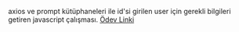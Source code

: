 axios ve prompt kütüphaneleri ile id'si girilen user için gerekli bilgileri getiren javascript çalışması.
[Ödev Linki](https://academy.patika.dev/tr/courses/react/odev1)
